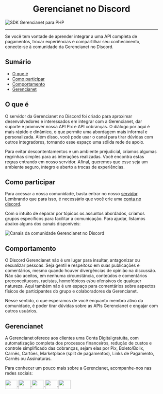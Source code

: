 <h1 align="center">Gerencianet no Discord</h1>

![SDK Gerencianet para PHP](https://guilhermecotagn.github.io/gn-comunidade-discord/assets/img/thumb-repository.png)

---

Se você tem vontade de aprender integrar a uma API completa de pagamentos, trocar experiências e compartilhar seu conhecimento, conecte-se à comunidade da Gerencianet no Discord.

## Sumário

- [O que é](#o-que-é)
- [Como participar](#como-participar)
- [Comportamento](#comportamento)
- [Gerencianet](#gerencianet)

## O que é

O servidor da Gerencianet no Discord foi criado para aproximar desenvolvedores e interessados em integrar com a Gerencianet, dar suporte e promover nossa API Pix e API cobranças. O diálogo por aqui é mais rápido e dinâmico, o que permite uma abordagem mais informal e personalizada. Além disso, você pode usar o canal para tirar dúvidas com outros integradores, tornando esse espaço uma sólida rede de apoio.

Para evitar descontentamentos e um ambiente prejudicial, criamos algumas regrinhas simples para as interações realizadas. Você encontra estas regras entrando em nosso servidor. Afinal, queremos que esse seja um ambiente seguro, íntegro e aberto a trocas de experiências.

## Como participar

Para acessar a nossa comunidade, basta entrar no nosso [servidor](https://discord.gg/ptGHMtczcV).
Lembrando que para isso, é necessário que você crie uma [conta no discord](https://discord.com/register).

Com o intuito de separar por tópicos os assuntos abordados, criamos grupos específicos para facilitar a comunicação. Para ajudar, listamos abaixo alguns dos canais disponíveis:

![Canais da comunidade Gerencianet no Discord](https://gnetbr.com/H1xfgCwKkF)

## Comportamento

O Discord Gerencianet não é um lugar para insultar, antagonizar ou sexualizar pessoas. Seja gentil e respeitoso em suas publicações e comentários, mesmo quando houver divergências de opinião na discussão. Não são aceitos, em nenhuma circunstância, conteúdos e comentários preconceituosos, racistas, homofóbicos e/ou ofensivos de qualquer natureza. Aqui também não é um espaço para comentários sobre aspectos físicos de participantes do grupo e colaboradores da Gerencianet.

Nesse sentido, o que esperamos de você enquanto membro ativo da comunidade, é poder tirar dúvidas sobre as APIs Gerencianet e engajar com outros usuários.

## Gerencianet

A Gerencianet oferece aos clientes uma Conta Digital gratuita, com automatização completa dos processos financeiros, redução de custos e controle simplificado das cobranças, sejam elas por Pix, Boleto/Bolix, Carnês, Cartões, Marketplace (split de pagamentos), Links de Pagamento, Carnês ou Assinaturas.

Para conhecer um pouco mais sobre a Gerencianet, acompanhe-nos nas redes sociais:

<p align="left">
    <a href="https://www.youtube.com/c/GerencianetBr" target="_blank">
        <img align="center" src="https://guilhermecotagn.github.io/gn-comunidade-discord/assets/img/youtube.svg" alt="" height="30" width="40" />
    </a>
    <a href="https://www.facebook.com/Gerencianet" target="_blank">
        <img align="center" src="https://guilhermecotagn.github.io/gn-comunidade-discord/assets/img/facebook.svg" alt="" height="30" width="40" />
    </a>
    <a href="https://twitter.com/gerencianet" target="_blank">
        <img align="center" src="https://guilhermecotagn.github.io/gn-comunidade-discord/assets/img/twitter.svg" alt="" height="30" width="40"/>
    </a>
    <a href="https://www.instagram.com/gerencianet" target="_blank">
        <img align="center" src="https://guilhermecotagn.github.io/gn-comunidade-discord/assets/img/instagram.svg" alt="" height="30" width="40" />
    </a>
    <a href="https://www.linkedin.com/company/gerencianet" target="_blank">
        <img align="center" src="https://guilhermecotagn.github.io/gn-comunidade-discord/assets/img/linkedin.svg" alt="" height="30" width="40" />
    </a>    
</p>
